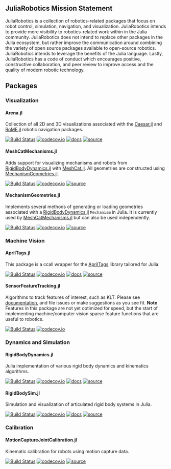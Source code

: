 ## JuliaRobotics Mission Statement

JuliaRobotics is a collection of robotics-related packages that focus on robot control, simulation, navigation, and visualization. JuliaRobotics intends to provide more visibility to robotics-related work within in the Julia community. JuliaRobotics does not intend to replace other packages in the Julia ecosystem, but rather improve the communication around combining the variety of open source packages available to open-source robotics. JuliaRobotics intends to leverage the benefits of the Julia language. Lastly, JuliaRobotics has a code of conduct which encourages positive, constructive collaboration, and peer review to improve access and the quality of modern robotic technology.

## Packages

### Visualization

#### Arena.jl

Collection of all 2D and 3D visualizations associated with the [Caesar.jl](http://www.github.com/dehann/Caesar.jl.git) and [RoME.jl](http://www.github.com/dehann/RoME.jl.git) robotic navigation packages.

[![Build Status](https://travis-ci.org/JuliaRobotics/Arena.jl.svg?branch=master)](https://travis-ci.org/dehann/Arena.jl)
[![codecov.io](https://codecov.io/github/JuliaRobotics/Arena.jl/coverage.svg?branch=master)](https://codecov.io/github/JuliaRobotics/Arena.jl?branch=master)
[![docs](https://img.shields.io/badge/docs-latest-blue.svg)](http://dehann.github.io/Caesar.jl/latest/arena_visualizations.html)
[![source](https://img.shields.io/badge/source-code-yellow.svg)](https://github.com/JuliaRobotics/Arena.jl)

#### MeshCatMechanisms.jl

Adds support for visualizing mechanisms and robots from [RigidBodyDynamics.jl](https://github.com/JuliaRobotics/RigidBodyDynamics.jl/) with [MeshCat.jl](https://github.com/rdeits/MeshCat.jl). All geometries are constructed using [MechanismGeometries.jl](https://github.com/JuliaRobotics/MechanismGeometries.jl).

[![Build Status](https://travis-ci.org/JuliaRobotics/MeshCatMechanisms.jl.svg?branch=master)](https://travis-ci.org/JuliaRobotics/MeshCatMechanisms.jl)
[![codecov.io](http://codecov.io/github/JuliaRobotics/MeshCatMechanisms.jl/coverage.svg?branch=master)](http://codecov.io/github/JuliaRobotics/MeshCatMechanisms.jl?branch=master)
[![source](https://img.shields.io/badge/source-code-yellow.svg)](https://github.com/JuliaRobotics/MeshCatMechanisms.jl)

#### MechanismGeometries.jl

Implements several methods of generating or loading geometries associated with a [RigidBodyDynamics.jl](https://github.com/JuliaRobotics/RigidBodyDynamics.jl/) `Mechanism` in Julia. It is currently used by [MeshCatMechanisms.jl](https://travis-ci.org/JuliaRobotics/MeshCatMechanisms.jl) but can also be used independently.

[![Build Status](https://travis-ci.org/JuliaRobotics/MechanismGeometries.jl.svg?branch=master)](https://travis-ci.org/JuliaRobotics/MechanismGeometries.jl)
[![codecov.io](http://codecov.io/github/JuliaRobotics/MechanismGeometries.jl/coverage.svg?branch=master)](http://codecov.io/github/JuliaRobotics/MechanismGeometries.jl?branch=master)
[![source](https://img.shields.io/badge/source-code-yellow.svg)](https://github.com/JuliaRobotics/MechanismGeometries.jl)

### Machine Vision

#### AprilTags.jl

This package is a ccall wrapper for the [AprilTags](https://april.eecs.umich.edu/software/apriltag.html) library tailored for Julia.

[![Build Status](https://travis-ci.org/JuliaRobotics/AprilTags.jl.svg?branch=master)](https://travis-ci.org/JuliaRobotics/AprilTags.jl)
[![codecov.io](http://codecov.io/github/JuliaRobotics/AprilTags.jl/coverage.svg?branch=master)](http://codecov.io/github/JuliaRobotics/AprilTags.jl?branch=master)
[![docs](https://img.shields.io/badge/docs-latest-blue.svg)](https://juliarobotics.github.io/AprilTags.jl/latest/)
[![source](https://img.shields.io/badge/source-code-yellow.svg)](https://juliarobotics.github.io/AprilTags.jl/)

#### SensorFeatureTracking.jl

Algorithms to track features of interest, such as KLT. Please see [documentation](https://JuliaRobotics.github.io/SensorFeatureTracking.jl/latest/), and file issues or make suggestions as you see fit.
**Note** Features in this package are not yet optimized for speed, but the start of implementing machine/computer vision sparse feature functions that are useful to robotics.

[![Build Status](https://travis-ci.org/JuliaRobotics/SensorFeatureTracking.jl.svg?branch=master)](https://travis-ci.org/JuliaRobotics/SensorFeatureTracking.jl)
[![codecov.io](https://codecov.io/github/JuliaRobotics/SensorFeatureTracking.jl/coverage.svg?branch=master)](https://codecov.io/github/JuliaRobotics/SensorFeatureTracking.jl?branch=master)

### Dynamics and Simulation

#### RigidBodyDynamics.jl

Julia implementation of various rigid body dynamics and kinematics algorithms.

[![Build Status](https://travis-ci.org/JuliaRobotics/RigidBodyDynamics.jl.svg?branch=master)](https://travis-ci.org/JuliaRobotics/RigidBodyDynamics.jl)
[![codecov.io](https://codecov.io/github/JuliaRobotics/RigidBodyDynamics.jl/coverage.svg?branch=master)](https://codecov.io/github/JuliaRobotics/RigidBodyDynamics.jl?branch=master)
[![docs](https://img.shields.io/badge/docs-stable-blue.svg)](https://JuliaRobotics.github.io/RigidBodyDynamics.jl/stable)
[![source](https://img.shields.io/badge/source-code-yellow.svg)](https://github.com/JuliaRobotics/RigidBodyDynamics.jl)

#### RigidBodySim.jl

Simulation and visualization of articulated rigid body systems in Julia.

[![Build Status](https://travis-ci.org/JuliaRobotics/RigidBodySim.jl.svg?branch=master)](https://travis-ci.org/JuliaRobotics/RigidBodySim.jl)
[![codecov.io](https://codecov.io/github/JuliaRobotics/RigidBodySim.jl/coverage.svg?branch=master)](https://codecov.io/github/JuliaRobotics/RigidBodySim.jl?branch=master)
[![docs](https://img.shields.io/badge/docs-stable-blue.svg)](https://JuliaRobotics.github.io/RigidBodySim.jl/stable)
[![source](https://img.shields.io/badge/source-code-yellow.svg)](https://github.com/JuliaRobotics/RigidBodySim.jl)

### Calibration

#### MotionCaptureJointCalibration.jl

Kinematic calibration for robots using motion capture data.

[![Build Status](https://travis-ci.org/JuliaRobotics/MotionCaptureJointCalibration.jl.svg?branch=master)](https://travis-ci.org/JuliaRobotics/MotionCaptureJointCalibration.jl)
[![codecov.io](http://codecov.io/github/JuliaRobotics/MotionCaptureJointCalibration.jl/coverage.svg?branch=master)](http://codecov.io/github/JuliaRobotics/MotionCaptureJointCalibration.jl?branch=master)
[![source](https://img.shields.io/badge/source-code-yellow.svg)](https://github.com/JuliaRobotics/MotionCaptureJointCalibration.jl)
